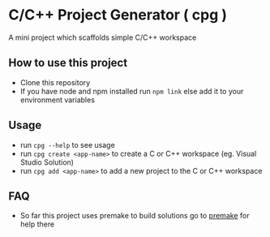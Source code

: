 # C/C++ Project Generator ( cpg ) #

A mini project which scaffolds simple C/C++ workspace

## How to use this project ##

- Clone this repository
- If you have node and npm installed run `npm link` else add it to your environment variables

## Usage ##
- run `cpg --help` to see usage
- run `cpg create <app-name>` to create a C or C++ workspace (eg. Visual Studio Solution)
- run `cpg add <app-name>` to add a new project to the C or C++ workspace

## FAQ ##
- So far this project uses premake to build solutions go to [premake](https://premake.github.io/) for help there
